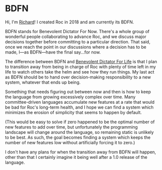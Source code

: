 # BDFN

Hi, I'm [Richard](https://github.com/rtfeldman)! I created Roc in 2018 and am currently its BDFN.

BDFN stands for Benevolent Dictator For Now. There's a whole group of wonderful people collaborating to advance Roc, and we discuss major decisions together before committing to a particular direction. That said, once we reach the point in our discussions where a decision has to be made, I—as BDFN—have the final say...for now.

The difference between BDFN and [Benevolent Dictator For Life](https://en.wikipedia.org/wiki/Benevolent_dictator_for_life) is that I plan to transition away from being in charge of Roc with plenty of time left in my life to watch others take the helm and see how they run things. My last act as BDFN should be to hand over decision-making responsibility to a new system, whatever that ends up being.

Something that needs figuring out between now and then is how to keep the language from growing excessively complex over time. Many committee-driven languages accumulate new features at a rate that would be bad for Roc's long-term health, and I hope we can find a system which minimizes the erosion of simplicity that seems to happen by default.

(This would be easy to solve if zero happened to be the optimal number of new features to add over time, but unfortunately the programming landscape will change around the language, so remaining static is unlikely to be best. As such, the goal becomes finding a system which keeps the number of new features low without artificially forcing it to zero.)

I don't have any plans for when the transition away from BDFN will happen, other than that I certainly imagine it being well after a 1.0 release of the language.
